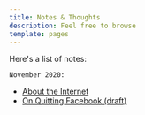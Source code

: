 ```yaml
---
title: Notes & Thoughts
description: Feel free to browse
template: pages
---
```


Here's a list of notes:

`November 2020:`

- [About the Internet](/notes/about-the-internet)
- [On Quitting Facebook (draft)](/notes/drafts/quitting-facebook)
